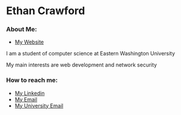 # Ethan Crawford

### About Me:

- [My Website](ecrawford.me)

I am a student of computer science at Eastern Washington University

My main interests are web development and network security

### How to reach me: 

- [My Linkedin](https://www.linkedin.com/in/ethan-crawford-791038331/)
- [My Email](mailto:ethan.crawford5532@gmail.com?subject=%5BGithub%20Visitor%5D%20I%20visited%20your%20github%20profile)
- [My University Email](mailto:ecrawford4@ewu.edu?subject=%5BGithub%20Visitor%5D%20I%20visited%20your%20github%20profile)
